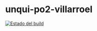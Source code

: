 # unqui-po2-villarroel

[![Estado del build](https://img.shields.io/badge/build-completo-brightgreen)](https://github.com/JulianVillarroel/tu-repositorio)
